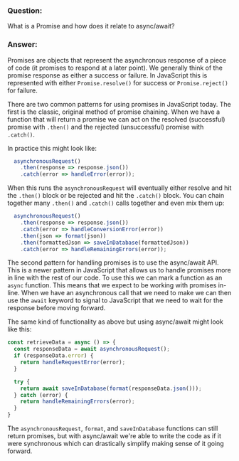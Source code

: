 ### Question:
What is a Promise and how does it relate to async/await?

### Answer:

Promises are objects that represent the asynchronous response of a piece of code (it promises to respond at a later point). We generally think of the promise response as either a success or failure. In JavaScript this is represented with either `Promise.resolve()` for success or `Promise.reject()` for failure.

There are two common patterns for using promises in JavaScript today. The first is the classic, original method of promise chaining. When we have a function that will return a promise we can act on the resolved (successful) promise with `.then()` and the rejected (unsuccessful) promise with `.catch()`.

In practice this might look like:
```javascript
  asynchronousRequest()
    .then(response => response.json())
    .catch(error => handleError(error));
```

When this runs the `asynchronousRequest` will eventually either resolve and hit the `.then()` block or be rejected and hit the `.catch()` block. You can chain together many `.then()` and `.catch()` calls together and even mix them up:

```javascript
  asynchronousRequest()
    .then(response => response.json())
    .catch(error => handleConversionError(error))
    .then(json => format(json))
    .then(formattedJson => saveInDatabase(formattedJson))
    .catch(error => handleRemainingErrors(error));
```

The second pattern for handling promises is to use the async/await API. This is a newer pattern in JavaScript that allows us to handle promises more in line with the rest of our code. To use this we can mark a function as an `async` function. This means that we expect to be working with promises in-line. When we have an asynchronous call that we need to make we can then use the `await` keyword to signal to JavaScript that we need to wait for the response before moving forward.

The same kind of functionality as above but using async/await might look like this:
```javascript
const retrieveData = async () => {
  const responseData = await asynchronousRequest();
  if (responseData.error) {
    return handleRequestError(error);
  }

  try {
    return await saveInDatabase(format(responseData.json()));
  } catch (error) {
    return handleRemainingErrors(error);
  }
}
```
The `asynchronousRequest`, `format`, and `saveInDatabase` functions can still return promises, but with async/await we're able to write the code as if it were synchronous which can drastically simplify making sense of it going forward.
